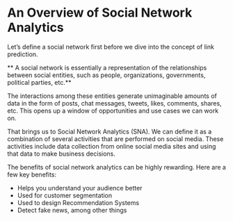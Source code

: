 
# An Overview of Social Network Analytics

Let’s define a social network first before we dive into the concept of link prediction.

** A social network is essentially a representation of the relationships between social entities, such as people, organizations, governments, political parties, etc.**

The interactions among these entities generate unimaginable amounts of data in the form of posts, chat messages, tweets, likes, comments, shares, etc. This opens up a window of opportunities and use cases we can work on.

That brings us to Social Network Analytics (SNA). We can define it as a combination of several activities that are performed on social media. These activities include data collection from online social media sites and using that data to make business decisions.

The benefits of social network analytics can be highly rewarding. Here are a few key benefits:

- Helps you understand your audience better
- Used for customer segmentation
- Used to design Recommendation Systems
- Detect fake news, among other things
